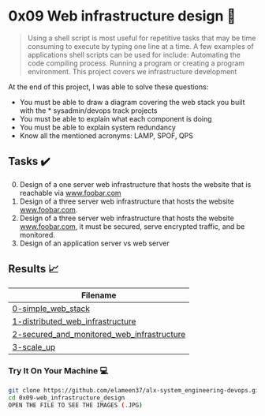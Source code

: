 # 0x09 Web infrastructure design :wrench:

> Using a shell script is most useful for repetitive tasks that may be time consuming to execute by typing one line at a time. A few examples of applications shell scripts can be used for include: Automating the code compiling process. Running a program or creating a program environment. This project covers we infrastructure development

At the end of this project, I was able to solve these questions:

* You must be able to draw a diagram covering the web stack you built with the * sysadmin/devops track projects
* You must be able to explain what each component is doing
* You must be able to explain system redundancy
* Know all the mentioned acronyms: LAMP, SPOF, QPS


## Tasks :heavy_check_mark:

0. Design of a one server web infrastructure that hosts the website that is reachable via www.foobar.com
1. Design of a three server web infrastructure that hosts the website www.foobar.com.
2. Design of a three server web infrastructure that hosts the website www.foobar.com, it must be secured, serve encrypted traffic, and be monitored.
3. Design of an application server vs web server



## Results :chart_with_upwards_trend:

| Filename |
| ------ |
| [0-simple_web_stack](https://github.com/elameen37/alx-system_engineering-devops/blob/master/0x09-web_infrastructure_design/0-simple_web_stack)|
| [1-distributed_web_infrastructure](https://github.com/elameen37/alx-system_engineering-devops/blob/master/0x09-web_infrastructure_design/1-distributed_web_infrastructure)|
| [2-secured_and_monitored_web_infrastructure](https://github.com/elameen37/alx-system_engineering-devops/blob/master/0x09-web_infrastructure_design/2-secured_and_monitored_web_infrastructure)|
| [3-scale_up](https://github.com/elameen37/alx-system_engineering-devops/blob/master/0x09-web_infrastructure_design/3-scale_up)|



### Try It On Your Machine :computer:
```bash
git clone https://github.com/elameen37/alx-system_engineering-devops.git
cd 0x09-web_infrastructure_design
OPEN THE FILE TO SEE THE IMAGES (.JPG)
```
